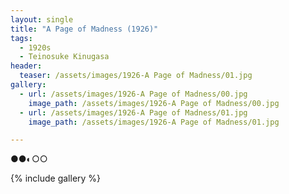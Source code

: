 ```yaml
---
layout: single
title: "A Page of Madness (1926)"
tags:
  - 1920s 
  - Teinosuke Kinugasa
header:
  teaser: /assets/images/1926-A Page of Madness/01.jpg
gallery:
  - url: /assets/images/1926-A Page of Madness/00.jpg
    image_path: /assets/images/1926-A Page of Madness/00.jpg  
  - url: /assets/images/1926-A Page of Madness/01.jpg
    image_path: /assets/images/1926-A Page of Madness/01.jpg

---
```

●●◐○○

{% include gallery %}
